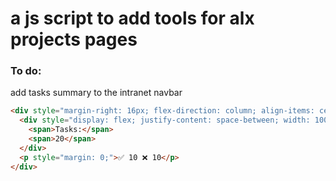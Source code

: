 # a js script to add tools for alx projects pages

### To do:
add tasks summary to the intranet navbar
```html
<div style="margin-right: 16px; flex-direction: column; align-items: center; background-color: aliceblue; padding: 8px; border: 1px solid darkgray; border-radius: 4px;">
  <div style="display: flex; justify-content: space-between; width: 100%;">
    <span>Tasks:</span>
    <span>20</span>
  </div>
  <p style="margin: 0;">✅ 10 ❌ 10</p>
</div>
```
